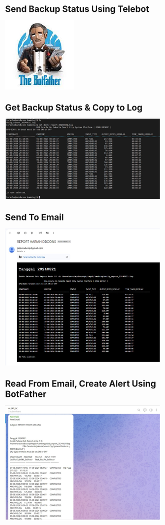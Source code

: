 # Send Backup Status Using Telebot 
![Bot Father Logo](https://github.com/Zoob-air/Telebot/blob/main/botfather_logo.jpeg)
# Get Backup Status & Copy to Log
![LOG](https://github.com/Zoob-air/Telebot/blob/main/Status_log.jpeg)
# Send To Email
![ON Email](https://github.com/Zoob-air/Telebot/blob/main/OnEmail.jpeg)
# Read From Email, Create Alert Using BotFather
![TELEBOT](https://github.com/Zoob-air/Telebot/blob/main/Alert_telebot.jpeg)
